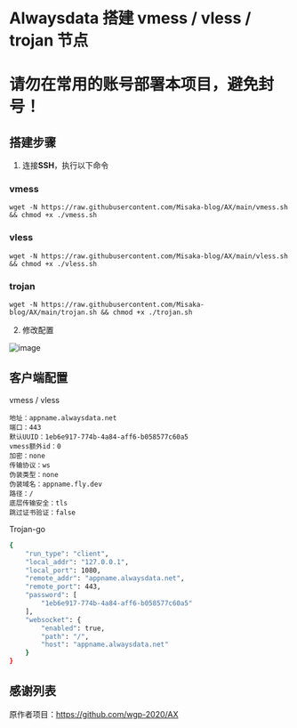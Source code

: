 # Alwaysdata 搭建 vmess / vless / trojan 节点

# 请勿在常用的账号部署本项目，避免封号！

## 搭建步骤

1. 连接**SSH**，执行以下命令

### vmess

```shell
wget -N https://raw.githubusercontent.com/Misaka-blog/AX/main/vmess.sh && chmod +x ./vmess.sh
```

### vless

```shell
wget -N https://raw.githubusercontent.com/Misaka-blog/AX/main/vless.sh && chmod +x ./vless.sh
```

### trojan

```shell
wget -N https://raw.githubusercontent.com/Misaka-blog/AX/main/trojan.sh && chmod +x ./trojan.sh
```

2. 修改配置

![image](https://user-images.githubusercontent.com/70625361/168480560-7012e386-3ebc-4fa6-961c-db6ca8b4cd68.png)

## 客户端配置

vmess / vless

```
地址：appname.alwaysdata.net
端口：443
默认UUID：1eb6e917-774b-4a84-aff6-b058577c60a5
vmess额外id：0
加密：none
传输协议：ws
伪装类型：none
伪装域名：appname.fly.dev
路径：/
底层传输安全：tls
跳过证书验证：false
```

Trojan-go

```bash
{
    "run_type": "client",
    "local_addr": "127.0.0.1",
    "local_port": 1080,
    "remote_addr": "appname.alwaysdata.net",
    "remote_port": 443,
    "password": [
        "1eb6e917-774b-4a84-aff6-b058577c60a5"
    ],
    "websocket": {
        "enabled": true,
        "path": "/",
        "host": "appname.alwaysdata.net"
    }
}
```

## 感谢列表

原作者项目：https://github.com/wgp-2020/AX
